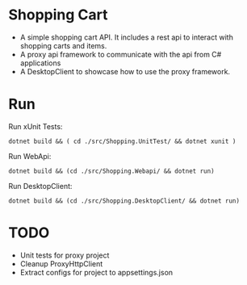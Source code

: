 # Shopping Cart
* A simple shopping cart API. It includes a rest api to interact with shopping carts and items.
* A proxy api framework to communicate with the api from C# applications
* A DesktopClient to showcase how to use the proxy framework.

# Run
Run xUnit Tests:

`dotnet build && ( cd ./src/Shopping.UnitTest/ && dotnet xunit )`

Run WebApi:

`dotnet build && (cd ./src/Shopping.Webapi/ && dotnet run)`

Run DesktopClient:

`dotnet build && (cd ./src/Shopping.DesktopClient/ && dotnet run)`

# TODO
* Unit tests for proxy project
* Cleanup ProxyHttpClient
* Extract configs for project to appsettings.json